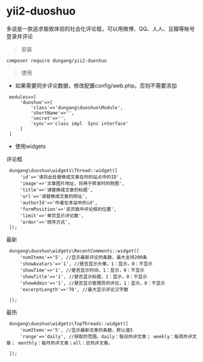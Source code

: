 # yii2-duoshuo
多说是一款追求极致体验的社会化评论框，可以用微博、QQ、人人、豆瓣等帐号登录并评论

> 安装 

   ```
   composer require dungang/yii2-duoshuo
   ```

> 使用

   - 如果需要同步评论数据，修改配置config/web.php。否则不需要添加
   
   ```
    modules=>[
        'duoshuo'=>[
            'class'=>'dungang\duoshuo\Module',
            'shortName'=>'',
            'secret'=>'',
            'sync'=>'class impl  Sync interface'
        ]
    ]
   ```
   
   - 使用widgets
   
   评论框
   
   ```
    dungang\duoshuo\widgets\Thread::widget([
        'id'=>'请将此处替换成文章在你的站点中的ID',
        'image'=>'文章图片地址，将用于转发时的附图',
        'title'=>'请替换成文章的标题',
        'url'=>'请替换成文章的网址',
        'authorId'=>'作者在本站中的id',
        'formPosition'=>'该页面中评论框的位置',
        'limit'=>'单页显示评论数',
        'order'=>'排序方式',
    ]);
   ```
   
   最新
   
   
   ```
    dungang\duoshuo\widgets\RecentComments::widget([
        'numItems'=>'5', //显示最新评论的条数，最大支持200条
        'showAvatars'=>'1', //是否显示头像，1：显示，0：不显示
        'showTime'=>'1', //是否显示时间，1：显示，0：不显示
        'showTitle'=>'1', //是否显示标题，1：显示，0：不显示
        'showAdmin'=>'1', //是否显示管理员的评论，1：显示，0：不显示
        'excerptLength'=>'70', //最大显示评论汉字数
    
    ]);
   ```
   
   最热
   
   
   ```
    dungang\duoshuo\widgets\TopThreads::widget([
        'numItems'=>'5', //显示最新文章的条数，默认值5
        'range'=>'daily', //获取的范围。daily：每日热评文章； weekly：每周热评文章； monthly：每月热评文章；all：总热评文章。
  
    ]);
   ```
   
